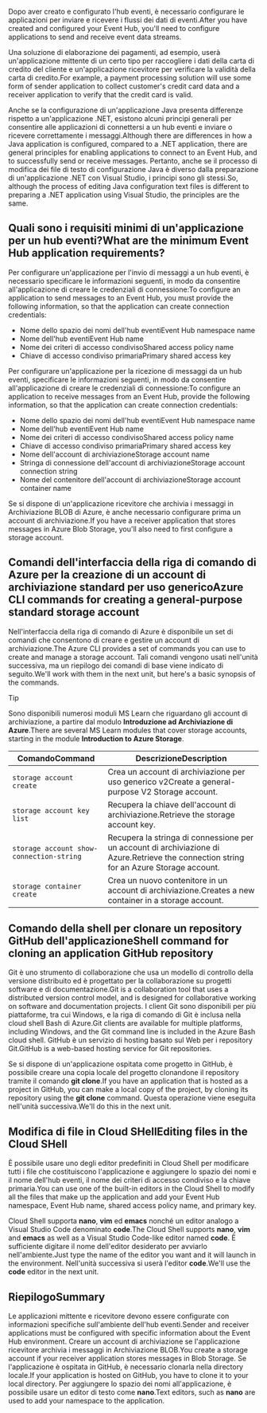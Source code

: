 <span data-ttu-id="67d36-101">Dopo aver creato e configurato l'hub eventi, è necessario configurare le applicazioni per inviare e ricevere i flussi dei dati di eventi.</span><span class="sxs-lookup"><span data-stu-id="67d36-101">After you have created and configured your Event Hub, you'll need to configure applications to send and receive event data streams.</span></span>

<span data-ttu-id="67d36-102">Una soluzione di elaborazione dei pagamenti, ad esempio, userà un'applicazione mittente di un certo tipo per raccogliere i dati della carta di credito del cliente e un'applicazione ricevitore per verificare la validità della carta di credito.</span><span class="sxs-lookup"><span data-stu-id="67d36-102">For example, a payment processing solution will use some form of sender application to collect customer's credit card data and a receiver application to verify that the credit card is valid.</span></span>

<span data-ttu-id="67d36-103">Anche se la configurazione di un'applicazione Java presenta differenze rispetto a un'applicazione .NET, esistono alcuni principi generali per consentire alle applicazioni di connettersi a un hub eventi e inviare o ricevere correttamente i messaggi.</span><span class="sxs-lookup"><span data-stu-id="67d36-103">Although there are differences in how a Java application is configured, compared to a .NET application, there are general principles for enabling applications to connect to an Event Hub, and to successfully send or receive messages.</span></span> <span data-ttu-id="67d36-104">Pertanto, anche se il processo di modifica dei file di testo di configurazione Java è diverso dalla preparazione di un'applicazione .NET con Visual Studio, i principi sono gli stessi.</span><span class="sxs-lookup"><span data-stu-id="67d36-104">So, although the process of editing Java configuration text files is different to preparing a .NET application using Visual Studio, the principles are the same.</span></span>

## <a name="what-are-the-minimum-event-hub-application-requirements"></a><span data-ttu-id="67d36-105">Quali sono i requisiti minimi di un'applicazione per un hub eventi?</span><span class="sxs-lookup"><span data-stu-id="67d36-105">What are the minimum Event Hub application requirements?</span></span>

<span data-ttu-id="67d36-106">Per configurare un'applicazione per l'invio di messaggi a un hub eventi, è necessario specificare le informazioni seguenti, in modo da consentire all'applicazione di creare le credenziali di connessione:</span><span class="sxs-lookup"><span data-stu-id="67d36-106">To configure an application to send messages to an Event Hub, you must provide the following information, so that the application can create connection credentials:</span></span>

- <span data-ttu-id="67d36-107">Nome dello spazio dei nomi dell'hub eventi</span><span class="sxs-lookup"><span data-stu-id="67d36-107">Event Hub namespace name</span></span>
- <span data-ttu-id="67d36-108">Nome dell'hub eventi</span><span class="sxs-lookup"><span data-stu-id="67d36-108">Event Hub name</span></span>
- <span data-ttu-id="67d36-109">Nome dei criteri di accesso condiviso</span><span class="sxs-lookup"><span data-stu-id="67d36-109">Shared access policy name</span></span>
- <span data-ttu-id="67d36-110">Chiave di accesso condiviso primaria</span><span class="sxs-lookup"><span data-stu-id="67d36-110">Primary shared access key</span></span>

<span data-ttu-id="67d36-111">Per configurare un'applicazione per la ricezione di messaggi da un hub eventi, specificare le informazioni seguenti, in modo da consentire all'applicazione di creare le credenziali di connessione:</span><span class="sxs-lookup"><span data-stu-id="67d36-111">To configure an application to receive messages from an Event Hub, provide the following information, so that the application can create connection credentials:</span></span>

- <span data-ttu-id="67d36-112">Nome dello spazio dei nomi dell'hub eventi</span><span class="sxs-lookup"><span data-stu-id="67d36-112">Event Hub namespace name</span></span>
- <span data-ttu-id="67d36-113">Nome dell'hub eventi</span><span class="sxs-lookup"><span data-stu-id="67d36-113">Event Hub name</span></span>
- <span data-ttu-id="67d36-114">Nome dei criteri di accesso condiviso</span><span class="sxs-lookup"><span data-stu-id="67d36-114">Shared access policy name</span></span>
- <span data-ttu-id="67d36-115">Chiave di accesso condiviso primaria</span><span class="sxs-lookup"><span data-stu-id="67d36-115">Primary shared access key</span></span>
- <span data-ttu-id="67d36-116">Nome dell'account di archiviazione</span><span class="sxs-lookup"><span data-stu-id="67d36-116">Storage account name</span></span>
- <span data-ttu-id="67d36-117">Stringa di connessione dell'account di archiviazione</span><span class="sxs-lookup"><span data-stu-id="67d36-117">Storage account connection string</span></span>
- <span data-ttu-id="67d36-118">Nome del contenitore dell'account di archiviazione</span><span class="sxs-lookup"><span data-stu-id="67d36-118">Storage account container name</span></span>

<span data-ttu-id="67d36-119">Se si dispone di un'applicazione ricevitore che archivia i messaggi in Archiviazione BLOB di Azure, è anche necessario configurare prima un account di archiviazione.</span><span class="sxs-lookup"><span data-stu-id="67d36-119">If you have a receiver application that stores messages in Azure Blob Storage, you'll also need to first configure a storage account.</span></span>

## <a name="azure-cli-commands-for-creating-a-general-purpose-standard-storage-account"></a><span data-ttu-id="67d36-120">Comandi dell'interfaccia della riga di comando di Azure per la creazione di un account di archiviazione standard per uso generico</span><span class="sxs-lookup"><span data-stu-id="67d36-120">Azure CLI commands for creating a general-purpose standard storage account</span></span>

<span data-ttu-id="67d36-121">Nell'interfaccia della riga di comando di Azure è disponibile un set di comandi che consentono di creare e gestire un account di archiviazione.</span><span class="sxs-lookup"><span data-stu-id="67d36-121">The Azure CLI provides a set of commands you can use to create and manage a storage account.</span></span> <span data-ttu-id="67d36-122">Tali comandi vengono usati nell'unità successiva, ma un riepilogo dei comandi di base viene indicato di seguito.</span><span class="sxs-lookup"><span data-stu-id="67d36-122">We'll work with them in the next unit, but here's a basic synopsis of the commands.</span></span> 

> [!TIP]
> <span data-ttu-id="67d36-123">Sono disponibili numerosi moduli MS Learn che riguardano gli account di archiviazione, a partire dal modulo **Introduzione ad Archiviazione di Azure**.</span><span class="sxs-lookup"><span data-stu-id="67d36-123">There are several MS Learn modules that cover storage accounts, starting in the module **Introduction to Azure Storage**.</span></span>

| <span data-ttu-id="67d36-124">Comando</span><span class="sxs-lookup"><span data-stu-id="67d36-124">Command</span></span> | <span data-ttu-id="67d36-125">Descrizione</span><span class="sxs-lookup"><span data-stu-id="67d36-125">Description</span></span> |
|---------|-------------|
| `storage account create` | <span data-ttu-id="67d36-126">Crea un account di archiviazione per uso generico v2</span><span class="sxs-lookup"><span data-stu-id="67d36-126">Create a general-purpose V2 Storage account.</span></span> |
| `storage account key list` | <span data-ttu-id="67d36-127">Recupera la chiave dell'account di archiviazione.</span><span class="sxs-lookup"><span data-stu-id="67d36-127">Retrieve the storage account key.</span></span> |
| `storage account show-connection-string` | <span data-ttu-id="67d36-128">Recupera la stringa di connessione per un account di archiviazione di Azure.</span><span class="sxs-lookup"><span data-stu-id="67d36-128">Retrieve the connection string for an Azure Storage account.</span></span> |
| `storage container create` | <span data-ttu-id="67d36-129">Crea un nuovo contenitore in un account di archiviazione.</span><span class="sxs-lookup"><span data-stu-id="67d36-129">Creates a new container in a storage account.</span></span> |

## <a name="shell-command-for-cloning-an-application-github-repository"></a><span data-ttu-id="67d36-130">Comando della shell per clonare un repository GitHub dell'applicazione</span><span class="sxs-lookup"><span data-stu-id="67d36-130">Shell command for cloning an application GitHub repository</span></span>

<span data-ttu-id="67d36-131">Git è uno strumento di collaborazione che usa un modello di controllo della versione distribuito ed è progettato per la collaborazione su progetti software e di documentazione.</span><span class="sxs-lookup"><span data-stu-id="67d36-131">Git is a collaboration tool that uses a distributed version control model, and is designed for collaborative working on software and documentation projects.</span></span> <span data-ttu-id="67d36-132">I client Git sono disponibili per più piattaforme, tra cui Windows, e la riga di comando di Git è inclusa nella cloud shell Bash di Azure.</span><span class="sxs-lookup"><span data-stu-id="67d36-132">Git clients are available for multiple platforms, including Windows, and the Git command line is included in the Azure Bash cloud shell.</span></span> <span data-ttu-id="67d36-133">GitHub è un servizio di hosting basato sul Web per i repository Git.</span><span class="sxs-lookup"><span data-stu-id="67d36-133">GitHub is a web-based hosting service for Git repositories.</span></span> 

<span data-ttu-id="67d36-134">Se si dispone di un'applicazione ospitata come progetto in GitHub, è possibile creare una copia locale del progetto clonandone il repository tramite il comando **git clone**.</span><span class="sxs-lookup"><span data-stu-id="67d36-134">If you have an application that is hosted as a project in GitHub, you can make a local copy of the project, by cloning its repository using the **git clone** command.</span></span> <span data-ttu-id="67d36-135">Questa operazione viene eseguita nell'unità successiva.</span><span class="sxs-lookup"><span data-stu-id="67d36-135">We'll do this in the next unit.</span></span>

## <a name="editing-files-in-the-cloud-shell"></a><span data-ttu-id="67d36-136">Modifica di file in Cloud SHell</span><span class="sxs-lookup"><span data-stu-id="67d36-136">Editing files in the Cloud SHell</span></span>

<span data-ttu-id="67d36-137">È possibile usare uno degli editor predefiniti in Cloud Shell per modificare tutti i file che costituiscono l'applicazione e aggiungere lo spazio dei nomi e il nome dell'hub eventi, il nome dei criteri di accesso condiviso e la chiave primaria.</span><span class="sxs-lookup"><span data-stu-id="67d36-137">You can use one of the built-in editors in the Cloud Shell to modify all the files that make up the application and add your Event Hub namespace, Event Hub name, shared access policy name, and primary key.</span></span> 

<span data-ttu-id="67d36-138">Cloud Shell supporta **nano**, **vim** ed **emacs** nonché un editor analogo a Visual Studio Code denominato **code**.</span><span class="sxs-lookup"><span data-stu-id="67d36-138">The Cloud Shell supports **nano**, **vim** and **emacs** as well as a Visual Studio Code-like editor named **code**.</span></span> <span data-ttu-id="67d36-139">È sufficiente digitare il nome dell'editor desiderato per avviarlo nell'ambiente.</span><span class="sxs-lookup"><span data-stu-id="67d36-139">Just type the name of the editor you want and it will launch in the environment.</span></span> <span data-ttu-id="67d36-140">Nell'unità successiva si userà l'editor **code**.</span><span class="sxs-lookup"><span data-stu-id="67d36-140">We'll use the **code** editor in the next unit.</span></span>

## <a name="summary"></a><span data-ttu-id="67d36-141">Riepilogo</span><span class="sxs-lookup"><span data-stu-id="67d36-141">Summary</span></span>

<span data-ttu-id="67d36-142">Le applicazioni mittente e ricevitore devono essere configurate con informazioni specifiche sull'ambiente dell'hub eventi.</span><span class="sxs-lookup"><span data-stu-id="67d36-142">Sender and receiver applications must be configured with specific information about the Event Hub environment.</span></span> <span data-ttu-id="67d36-143">Creare un account di archiviazione se l'applicazione ricevitore archivia i messaggi in Archiviazione BLOB.</span><span class="sxs-lookup"><span data-stu-id="67d36-143">You create a storage account if your receiver application stores messages in Blob Storage.</span></span> <span data-ttu-id="67d36-144">Se l'applicazione è ospitata in GitHub, è necessario clonarla nella directory locale.</span><span class="sxs-lookup"><span data-stu-id="67d36-144">If your application is hosted on GitHub, you have to clone it to your local directory.</span></span> <span data-ttu-id="67d36-145">Per aggiungere lo spazio dei nomi all'applicazione, è possibile usare un editor di testo come **nano**.</span><span class="sxs-lookup"><span data-stu-id="67d36-145">Text editors, such as **nano** are used to add your namespace to the application.</span></span>